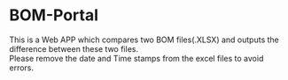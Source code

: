 # BOM-Portal
This is a Web APP which compares two BOM files(.XLSX) and outputs the difference between these two files.  
Please remove the date and Time stamps from the excel files to avoid errors.
